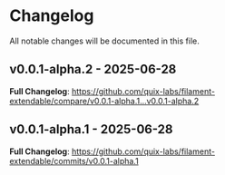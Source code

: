 # Changelog

All notable changes will be documented in this file.

## v0.0.1-alpha.2 - 2025-06-28

**Full Changelog**: https://github.com/quix-labs/filament-extendable/compare/v0.0.1-alpha.1...v0.0.1-alpha.2

## v0.0.1-alpha.1 - 2025-06-28

**Full Changelog**: https://github.com/quix-labs/filament-extendable/commits/v0.0.1-alpha.1
